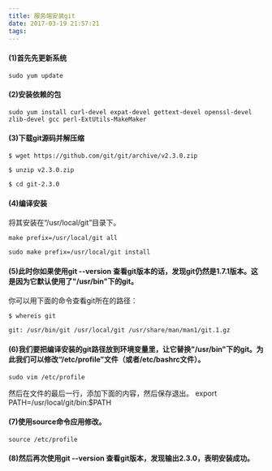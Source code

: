 ```yaml
---
title: 服务端安装git
date: 2017-03-19 21:57:21
tags:
---
```


#### (1)首先先更新系统

```
sudo yum update
```

#### (2)安装依赖的包

```
sudo yum install curl-devel expat-devel gettext-devel openssl-devel zlib-devel gcc perl-ExtUtils-MakeMaker
```

#### (3)下载git源码并解压缩

```
$ wget https://github.com/git/git/archive/v2.3.0.zip

$ unzip v2.3.0.zip

$ cd git-2.3.0

```

#### (4)编译安装

将其安装在“/usr/local/git”目录下。

```
make prefix=/usr/local/git all

sudo make prefix=/usr/local/git install

```

#### (5)此时你如果使用git --version 查看git版本的话，发现git仍然是1.7.1版本。这是因为它默认使用了"/usr/bin"下的git。

你可以用下面的命令查看git所在的路径：

```
$ whereis git

git: /usr/bin/git /usr/local/git /usr/share/man/man1/git.1.gz

```

#### (6)我们要把编译安装的git路径放到环境变量里，让它替换"/usr/bin"下的git。为此我们可以修改“/etc/profile”文件（或者/etc/bashrc文件）。

```
sudo vim /etc/profile
```

然后在文件的最后一行，添加下面的内容，然后保存退出。
export PATH=/usr/local/git/bin:$PATH

#### (7)使用source命令应用修改。

```
source /etc/profile
```

#### (8)然后再次使用git --version 查看git版本，发现输出2.3.0，表明安装成功。